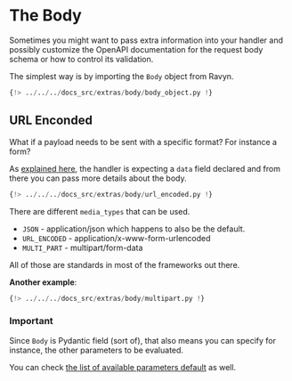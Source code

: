 # The Body

Sometimes you might want to pass extra information into your handler and possibly customize the OpenAPI
documentation for the request body schema or how to control its validation.

The simplest way is by importing the `Body` object from Ravyn.

```python hl_lines="13"
{!> ../../../docs_src/extras/body/body_object.py !}
```

## URL Enconded

What if a payload needs to be sent with a specific format? For instance a form?

As [explained here](./request-data.md#request-data), the handler is expecting a `data` field declared and from there
you can pass more details about the body.

```python
{!> ../../../docs_src/extras/body/url_encoded.py !}
```

There are different `media_types` that can be used.

* `JSON` - application/json which happens to also be the default.
* `URL_ENCODED` - application/x-www-form-urlencoded
* `MULTI_PART` - multipart/form-data

All of those are standards in most of the frameworks out there.

**Another example**:

```python
{!> ../../../docs_src/extras/body/multipart.py !}
```

### Important

Since `Body` is Pydantic field (sort of), that also means you can specify for instance,
the other parameters to be evaluated.

You can check [the list of available parameters default](https://docs.pydantic.dev/latest/api/fields/#pydantic.fields.FieldInfo)
as well.
